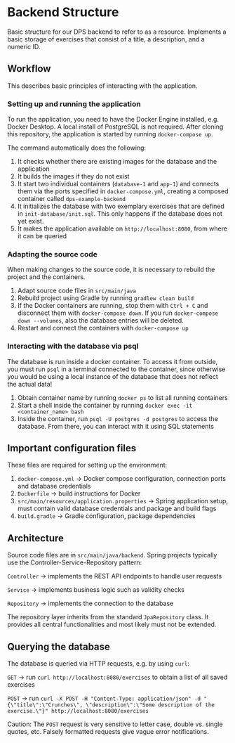 # Backend Structure

Basic structure for our DPS backend to refer to as a resource. Implements a basic storage of exercises that consist of a title, a description, and a numeric ID.

## Workflow

This describes basic principles of interacting with the application.

### Setting up and running the application

To run the application, you need to have the Docker Engine installed, e.g. Docker Desktop. A local install of PostgreSQL is not required. After cloning this repository, the application is started by running ```docker-compose up```.

The command automatically does the following:

1. It checks whether there are existing images for the database and the application
2. It builds the images if they do not exist
3. It start two individual containers (```database-1``` and ```app-1```) and connects them via the ports specified in ```docker-compose.yml```, creating a composed container called ```dps-example-backend```
4. It initializes the database with two exemplary exercises that are defined in ```init-database/init.sql```. This only happens if the database does not yet exist.
5. It makes the application available on ```http://localhost:8080```, from where it can be queried

### Adapting the source code

When making changes to the source code, it is necessary to rebuild the project and the containers.

1. Adapt source code files in ```src/main/java```
2. Rebuild project using Gradle by running ```gradlew clean build```
3. If the Docker containers are running, stop them with ```Ctrl + C``` and disconnect them with ```docker-compose down```. If you run ```docker-compose down --volumes```, also the database entries will be deleted.
4. Restart and connect the containers with ```docker-compose up```

### Interacting with the database via psql

The database is run inside a docker container. To access it from outside, you must run ```psql``` in a terminal connected to the container, since otherwise you would be using a local instance of the database that does not reflect the actual data!

1. Obtain container name by running ```docker ps``` to list all running containers
2. Start a shell inside the container by running ```docker exec -it <container_name> bash```
3. Inside the container, run ```psql -U postgres -d postgres``` to access the database. From there, you can interact with it using SQL statements

## Important configuration files

These files are required for setting up the environment:

1. ```docker-compose.yml``` &rarr; Docker compose configuration, connection ports and database credentials
2. ```Dockerfile``` &rarr; build instructions for Docker
3. ```src/main/resources/application.properties``` &rarr; Spring application setup, must contain valid database credentials and package and build flags
4. ```build.gradle``` &rarr; Gradle configuration, package dependencies

## Architecture

Source code files are in ```src/main/java/backend```. Spring projects typically use the Controller-Service-Repository pattern:

```Controller``` &rarr; implements the REST API endpoints to handle user requests

```Service``` &rarr; implements business logic such as validity checks

```Repository``` &rarr; implements the connection to the database

The repository layer inherits from the standard ```JpaRepository``` class. It provides all central functionalities and most likely must not be extended.

## Querying the database

The database is queried via HTTP requests, e.g. by using ```curl```:

```GET``` &rarr; run ```curl http://localhost:8080/exercises``` to obtain a list of all saved exercises

```POST``` &rarr; run ```curl -X POST -H "Content-Type: application/json" -d "{\"title\":\"Crunches\", \"description\":\"Some description of the exercise.\"}" http://localhost:8080/exercises```

Caution: The ```POST``` request is very sensitive to letter case, double vs. single quotes, etc. Falsely formatted requests give vague error notifications.